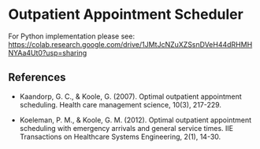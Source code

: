 # Outpatient Appointment Scheduler

For Python implementation please see: https://colab.research.google.com/drive/1JMtJcNZuXZSsnDVeH44dRHMHNYAa4Ut0?usp=sharing

## References

- Kaandorp, G. C., & Koole, G. (2007). Optimal outpatient appointment scheduling. Health care management science, 10(3), 217-229.

- Koeleman, P. M., & Koole, G. M. (2012). Optimal outpatient appointment scheduling with emergency arrivals and general service times. IIE Transactions on Healthcare Systems Engineering, 2(1), 14-30.